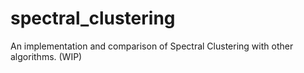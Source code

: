 # spectral_clustering
An implementation and comparison of Spectral Clustering with other algorithms. (WIP)
